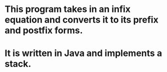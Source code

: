 # This program takes in an infix equation and converts it to its prefix and postfix forms.
# It is written in Java and implements a stack.
